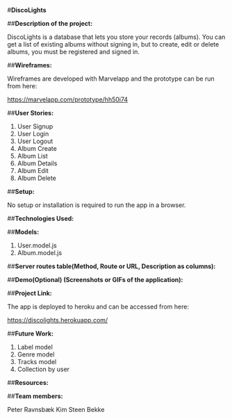 #**DiscoLights**

##**Description of the project:**

DiscoLights is a database that lets you store your records (albums). You can get a list of existing albums without signing in, but to create, edit or delete albums, you must be registered and signed in.

##**Wireframes:**

Wireframes are developed with Marvelapp and the prototype can be run from here: 

https://marvelapp.com/prototype/hh50i74

##**User Stories:**

1.	User Signup
2.	User Login
3.	User Logout
4.	Album Create
5.	Album List
6.	Album Details
7.	Album Edit
8.	Album Delete

##**Setup:**

No setup or installation is required to run the app in a browser. 

##**Technologies Used:**

##**Models:**

1.	User.model.js
2.	Album.model.js

##**Server routes table(Method, Route or URL, Description as columns):**

##**Demo(Optional) (Screenshots or GIFs of the application):**

##**Project Link:**

The app is deployed to heroku and can be accessed from here:

https://discolights.herokuapp.com/

##**Future Work:**

1.	Label model
2.	Genre model
3.	Tracks model
4.	Collection by user

##**Resources:**

##**Team members:**

Peter Ravnsbæk
Kim Steen Bekke